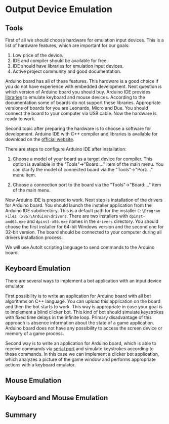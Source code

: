 # Output Device Emulation

## Tools

First of all we should choose hardware for emulation input devices. This is a list of hardware features, which are important for our goals:

1. Low price of the device.
2. IDE and compiler should be available for free.
3. IDE should have libraries for emulation input devices.
4. Active project community and good documentation.

Arduino board has all of these features. This hardware is a good choice if you do not have experience with embedded development. Next question is which version of Arduino board you should buy. Arduino IDE provides [libraries](https://www.arduino.cc/en/Reference/MouseKeyboard) to emulate keyboard and mouse devices. According to the documentation some of boards do not support these libraries. Appropriate versions of boards for you are Leonardo, Micro and Due. You should connect the board to your computer via USB cable. Now the hardware is ready to work.

Second topic after preparing the hardware is to choose a software for development. Arduino IDE with C++ compiler and libraries is available for download on the [official website](http://www.arduino.org/downloads).

There are steps to configure Arduino IDE after installation:

1. Choose a model of your board as a target device for compiler. This option is available in the "Tools"->"Board:..." item of the main menu. You can clarify the model of connected board via the "Tools"->"Port:..." menu item.

2. Choose a connection port to the board via the "Tools"->"Board:..." item of the main menu.

Now Arduino IDE is prepared to work. Next step is installation of the drivers for Arduino board. You should launch the installer application from the Arduino IDE subdirectory. This is a default path for the installer `C:\Program Files (x86)\Arduino\drivers`. There are two installers with `dpinst-amd64.exe` and `dpinst-x86.exe` names in the `drivers` directory. You should choose the first installer for 64-bit Windows version and the second one for 32-bit version. The board should be connected to your computer during all drivers installation process.

We will use AutoIt scripting language to send commands to the Arduino board.

## Keyboard Emulation

There are several ways to implement a bot application with an input device emulator. 

First possibility is to write an application for Arduino board with all bot algorithms on C++ language. You can upload this application on the board and then the bot starts to work. This way is appropriate in case your goal is to implement a blind clicker bot. This kind of bot should simulate keystrokes with fixed time delays in the infinite loop. Primary disadvantage of this approach is absence information about the state of a game application. Arduino board does not have any possibility to access the screen device or memory of a game process.

Second way is to write an application for Arduino board, which is able to receive commands via [serial port](https://en.wikipedia.org/wiki/Serial_port) and simulate keystrokes according to these commands. In this case we can implement a clicker bot application, which analyzes a picture of the game window and performs appropriate actions with a keyboard emulator.

## Mouse Emulation

## Keyboard and Mouse Emulation

## Summary